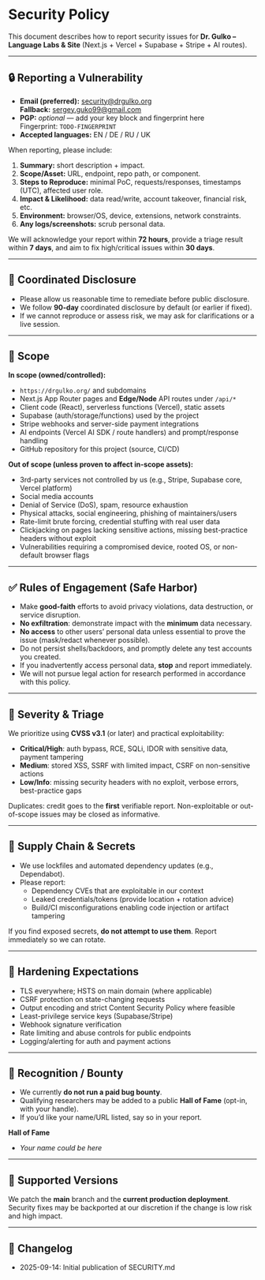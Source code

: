 # Security Policy

This document describes how to report security issues for **Dr. Gulko – Language Labs & Site** (Next.js + Vercel + Supabase + Stripe + AI routes).

---

## 🔒 Reporting a Vulnerability

- **Email (preferred):** security@drgulko.org  
  **Fallback:** sergey.guko99@gmail.com
- **PGP:** _optional_ — add your key block and fingerprint here  
  Fingerprint: `TODO-FINGERPRINT`
- **Accepted languages:** EN / DE / RU / UK

When reporting, please include:
1. **Summary:** short description + impact.
2. **Scope/Asset:** URL, endpoint, repo path, or component.
3. **Steps to Reproduce:** minimal PoC, requests/responses, timestamps (UTC), affected user role.
4. **Impact & Likelihood:** data read/write, account takeover, financial risk, etc.
5. **Environment:** browser/OS, device, extensions, network constraints.
6. **Any logs/screenshots:** scrub personal data.

We will acknowledge your report within **72 hours**, provide a triage result within **7 days**, and aim to fix high/critical issues within **30 days**.

---

## 🔁 Coordinated Disclosure

- Please allow us reasonable time to remediate before public disclosure.  
- We follow **90-day** coordinated disclosure by default (or earlier if fixed).  
- If we cannot reproduce or assess risk, we may ask for clarifications or a live session.

---

## 🎯 Scope

**In scope (owned/controlled):**
- `https://drgulko.org/` and subdomains
- Next.js App Router pages and **Edge/Node** API routes under `/api/*`
- Client code (React), serverless functions (Vercel), static assets
- Supabase (auth/storage/functions) used by the project
- Stripe webhooks and server-side payment integrations
- AI endpoints (Vercel AI SDK / route handlers) and prompt/response handling
- GitHub repository for this project (source, CI/CD)

**Out of scope (unless proven to affect in-scope assets):**
- 3rd-party services not controlled by us (e.g., Stripe, Supabase core, Vercel platform)
- Social media accounts
- Denial of Service (DoS), spam, resource exhaustion
- Physical attacks, social engineering, phishing of maintainers/users
- Rate-limit brute forcing, credential stuffing with real user data
- Clickjacking on pages lacking sensitive actions, missing best-practice headers without exploit
- Vulnerabilities requiring a compromised device, rooted OS, or non-default browser flags

---

## ✅ Rules of Engagement (Safe Harbor)

- Make **good-faith** efforts to avoid privacy violations, data destruction, or service disruption.
- **No exfiltration**: demonstrate impact with the **minimum** data necessary.
- **No access** to other users’ personal data unless essential to prove the issue (mask/redact whenever possible).
- Do not persist shells/backdoors, and promptly delete any test accounts you created.
- If you inadvertently access personal data, **stop** and report immediately.
- We will not pursue legal action for research performed in accordance with this policy.

---

## 🧭 Severity & Triage

We prioritize using **CVSS v3.1** (or later) and practical exploitability:
- **Critical/High**: auth bypass, RCE, SQLi, IDOR with sensitive data, payment tampering
- **Medium**: stored XSS, SSRF with limited impact, CSRF on non-sensitive actions
- **Low/Info**: missing security headers with no exploit, verbose errors, best-practice gaps

Duplicates: credit goes to the **first** verifiable report. Non-exploitable or out-of-scope issues may be closed as informative.

---

## 🧱 Supply Chain & Secrets

- We use lockfiles and automated dependency updates (e.g., Dependabot).  
- Please report:
  - Dependency CVEs that are exploitable in our context
  - Leaked credentials/tokens (provide location + rotation advice)
  - Build/CI misconfigurations enabling code injection or artifact tampering

If you find exposed secrets, **do not attempt to use them**. Report immediately so we can rotate.

---

## 🔐 Hardening Expectations

- TLS everywhere; HSTS on main domain (where applicable)
- CSRF protection on state-changing requests
- Output encoding and strict Content Security Policy where feasible
- Least-privilege service keys (Supabase/Stripe)
- Webhook signature verification
- Rate limiting and abuse controls for public endpoints
- Logging/alerting for auth and payment actions

---

## 🏅 Recognition / Bounty

- We currently **do not run a paid bug bounty**.  
- Qualifying researchers may be added to a public **Hall of Fame** (opt-in, with your handle).  
- If you’d like your name/URL listed, say so in your report.

**Hall of Fame**
- _Your name could be here_

---

## 🧾 Supported Versions

We patch the **main** branch and the **current production deployment**. Security fixes may be backported at our discretion if the change is low risk and high impact.

---

## 📄 Changelog

- 2025-09-14: Initial publication of SECURITY.md
